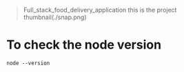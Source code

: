 > Full_stack_food_delivery_application
> this is the project thumbnail(./snap.png)

# To check the node version

```
node --version

```
